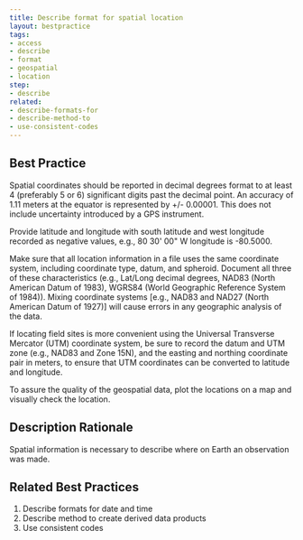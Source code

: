 ```yaml
---
title: Describe format for spatial location
layout: bestpractice
tags:
- access
- describe
- format
- geospatial
- location
step:
- describe
related:
- describe-formats-for
- describe-method-to
- use-consistent-codes
---
```


## Best Practice
Spatial coordinates should be reported in decimal degrees format to at least 4 (preferably 5 or 6) significant digits past the decimal point. An accuracy of 1.11 meters at the equator is represented by +/- 0.00001. This does not include uncertainty introduced by a GPS instrument.

Provide latitude and longitude with south latitude and west longitude recorded as negative values, e.g., 80 30' 00" W longitude is -80.5000.

Make sure that all location information in a file uses the same coordinate system, including coordinate type, datum, and spheroid. Document all three of these characteristics (e.g., Lat/Long decimal degrees, NAD83 (North American Datum of 1983), WGRS84 (World Geographic Reference System of 1984)). Mixing coordinate systems [e.g., NAD83 and NAD27 (North American Datum of 1927)] will cause errors in any geographic analysis of the data.

If locating field sites is more convenient using the Universal Transverse Mercator (UTM) coordinate system, be sure to record the datum and UTM zone (e.g., NAD83 and Zone 15N), and the easting and northing coordinate pair in meters, to ensure that UTM coordinates can be converted to latitude and longitude.

To assure the quality of the geospatial data, plot the locations on a map and visually check the location.

## Description Rationale
Spatial information is necessary to describe where on Earth an observation was made.

## Related Best Practices
1. Describe formats for date and time
2. Describe method to create derived data products
3. Use consistent codes

